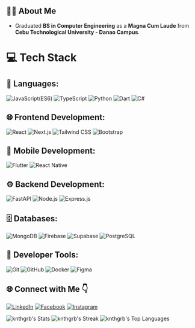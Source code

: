 ## 💁‍♂️ About Me
- Graduated **BS in Computer Engineering** as a **Magna Cum Laude** from **Cebu Technological University - Danao Campus**.

# 💻 Tech Stack

## 🔎 Languages:
<p align="left">
  <img src="https://img.shields.io/badge/javascript-%23323330.svg?style=for-the-badge&logo=javascript&logoColor=%23F7DF1E" alt="JavaScript(ES6)" />
  <img src="https://img.shields.io/badge/typescript-%23007ACC.svg?style=for-the-badge&logo=typescript&logoColor=white" alt="TypeScript" />
  <img src="https://img.shields.io/badge/python-%233776AB.svg?style=for-the-badge&logo=python&logoColor=white" alt="Python" />
  <img src="https://img.shields.io/badge/dart-%230175C2.svg?style=for-the-badge&logo=dart&logoColor=white" alt="Dart" />
  <img src="https://img.shields.io/badge/c%23-%23239120.svg?style=for-the-badge&logo=c-sharp&logoColor=white" alt="C#" />
</p>

## 🌐 Frontend Development:
<p align="left">
  <img src="https://img.shields.io/badge/react-%2320232a.svg?style=for-the-badge&logo=react&logoColor=%2361DAFB" alt="React" />
  <img src="https://img.shields.io/badge/next.js-%23000000.svg?style=for-the-badge&logo=next.js&logoColor=white" alt="Next.js" />
  <img src="https://img.shields.io/badge/tailwindcss-%2338B2AC.svg?style=for-the-badge&logo=tailwind-css&logoColor=white" alt="Tailwind CSS" />
  <img src="https://img.shields.io/badge/bootstrap-%23563D7C.svg?style=for-the-badge&logo=bootstrap&logoColor=white" alt="Bootstrap" />
</p>

## 📱 Mobile Development:
<p align="left">
  <img src="https://img.shields.io/badge/flutter-%2302569B.svg?style=for-the-badge&logo=flutter&logoColor=white" alt="Flutter" />
  <img src="https://img.shields.io/badge/react_native-%2320232a.svg?style=for-the-badge&logo=react&logoColor=%2361DAFB" alt="React Native" />
</p>

## ⚙️ Backend Development:
<p align="left">
  <img src="https://img.shields.io/badge/fastapi-%23009688.svg?style=for-the-badge&logo=fastapi&logoColor=white" alt="FastAPI" />
  <img src="https://img.shields.io/badge/node.js-%23339933.svg?style=for-the-badge&logo=node.js&logoColor=white" alt="Node.js" />
  <img src="https://img.shields.io/badge/express.js-%23404d59.svg?style=for-the-badge&logo=express&logoColor=%2361DAFB" alt="Express.js" />
</p>

## 🗄️ Databases:
<p align="left">
  <img src="https://img.shields.io/badge/mongodb-%234ea94b.svg?style=for-the-badge&logo=mongodb&logoColor=white" alt="MongoDB" />
  <img src="https://img.shields.io/badge/firebase-%23039BE5.svg?style=for-the-badge&logo=firebase" alt="Firebase" />
  <img src="https://img.shields.io/badge/supabase-%2300C3C3.svg?style=for-the-badge&logo=supabase&logoColor=white" alt="Supabase" />
  <img src="https://img.shields.io/badge/postgresql-%23336791.svg?style=for-the-badge&logo=postgresql&logoColor=white" alt="PostgreSQL" />
</p>

## 🔧 Developer Tools:
<p align="left">
  <img src="https://img.shields.io/badge/git-%23F05033.svg?style=for-the-badge&logo=git&logoColor=white" alt="Git" />
  <img src="https://img.shields.io/badge/github-%23121011.svg?style=for-the-badge&logo=github&logoColor=white" alt="GitHub" />
  <img src="https://img.shields.io/badge/docker-%230db7ed.svg?style=for-the-badge&logo=docker&logoColor=white" alt="Docker" />
  <img src="https://img.shields.io/badge/figma-%23F24E1E.svg?style=for-the-badge&logo=figma&logoColor=white" alt="Figma" />
</p>

## 🌐 Connect with Me 👇
[![LinkedIn](https://img.shields.io/badge/LinkedIn-0A66C2?logo=linkedin&logoColor=white)](https://www.linkedin.com/in/kenneth-garbo-756193314)
[![Facebook](https://img.shields.io/badge/Facebook-%231877F2.svg?logo=facebook&logoColor=white)](https://www.facebook.com/knthh.grb)
[![Instagram](https://img.shields.io/badge/Instagram-%23E4405F.svg?logo=instagram&logoColor=white)](https://www.instagram.com/knthgrb/)

![knthgrb's Stats](https://github-readme-stats.vercel.app/api?username=knthgrb&theme=vue-dark&show_icons=true&hide_border=true&count_private=true)
![knthgrb's Streak](https://github-readme-streak-stats.herokuapp.com/?user=knthgrb&theme=vue-dark&hide_border=true)
![knthgrb's Top Languages](https://github-readme-stats.vercel.app/api/top-langs/?username=knthgrb&theme=vue-dark&show_icons=true&hide_border=true&layout=compact)
